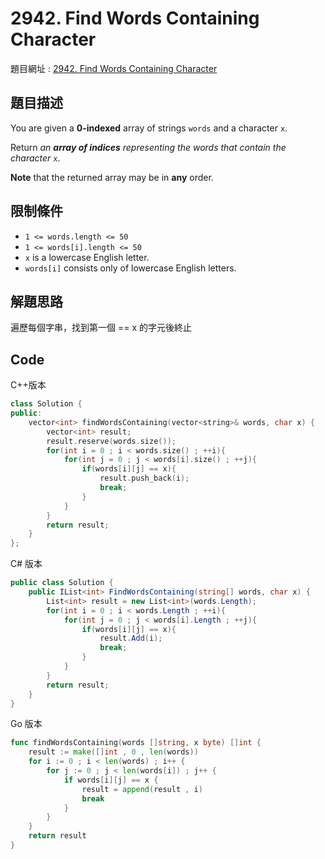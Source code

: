 # 2942. Find Words Containing Character

題目網址 : [2942. Find Words Containing Character](https://leetcode.com/problems/find-words-containing-character/description/?envType=daily-question&envId=2025-05-24)

## 題目描述

You are given a **0-indexed** array of strings `words` and a character `x`.

Return _an **array of indices** representing the words that contain the character_ `x`.

**Note** that the returned array may be in **any** order.

## 限制條件

- `1 <= words.length <= 50`
- `1 <= words[i].length <= 50`
- `x` is a lowercase English letter.
- `words[i]` consists only of lowercase English letters.

## 解題思路

遍歷每個字串，找到第一個 == x 的字元後終止

## Code

C++版本

```C++
class Solution {
public:
    vector<int> findWordsContaining(vector<string>& words, char x) {
        vector<int> result;
        result.reserve(words.size());
        for(int i = 0 ; i < words.size() ; ++i){
            for(int j = 0 ; j < words[i].size() ; ++j){
                if(words[i][j] == x){
                    result.push_back(i);
                    break;
                }
            }
        }
        return result;
    }
};
```

C# 版本

```C#
public class Solution {
    public IList<int> FindWordsContaining(string[] words, char x) {
        List<int> result = new List<int>(words.Length);
        for(int i = 0 ; i < words.Length ; ++i){
            for(int j = 0 ; j < words[i].Length ; ++j){
                if(words[i][j] == x){
                    result.Add(i);
                    break;
                }
            }
        }
        return result;
    }
}
```

Go 版本

```go
func findWordsContaining(words []string, x byte) []int {
    result := make([]int , 0 , len(words))
    for i := 0 ; i < len(words) ; i++ {
        for j := 0 ; j < len(words[i]) ; j++ {
            if words[i][j] == x {
                result = append(result , i)
                break
            }
        }
    }
    return result
}
```
